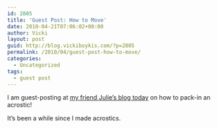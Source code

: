 ```yaml
---
id: 2805
title: 'Guest Post: How to Move'
date: 2010-04-21T07:06:02+00:00
author: Vicki
layout: post
guid: http://blog.vickiboykis.com/?p=2805
permalink: /2010/04/guest-post-how-to-move/
categories:
  - Uncategorized
tags:
  - guest post
---
```

I am guest-posting at [my friend Julie&#8217;s blog today](http://www.julieminevich.com/moving-tips-from-a-packing-guru/) on how to pack-in an acrostic!

It&#8217;s been a while since I made acrostics.